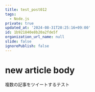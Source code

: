 ```yaml
---
title: test_post012
tags:
  - Node.js
private: true
updated_at: '2024-08-31T20:25:16+09:00'
id: 1b921840e8b20a2fde5f
organization_url_name: null
slide: false
ignorePublish: false
---
```

# new article body
複数の記事をツイートするテスト
